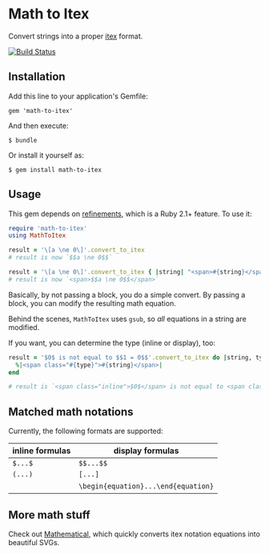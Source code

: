 # Math to Itex

Convert strings into a proper [itex](http://golem.ph.utexas.edu/~distler/blog/itex2MML.html) format.

[![Build Status](https://travis-ci.org/gjtorikian/math-to-itex.svg?branch=master)](https://travis-ci.org/gjtorikian/math-to-itex)

## Installation

Add this line to your application's Gemfile:

    gem 'math-to-itex'

And then execute:

    $ bundle

Or install it yourself as:

    $ gem install math-to-itex

## Usage

This gem depends on [refinements](http://blog.headius.com/2012/11/refining-ruby.html), which is a Ruby 2.1+ feature. To use it:

``` ruby
require 'math-to-itex'
using MathToItex

result = '\[a \ne 0\]'.convert_to_itex
# result is now `$$a \ne 0$$`

result = '\[a \ne 0\]'.convert_to_itex { |string| "<span>#{string}</span>" }
# result is now `<span>$$a \ne 0$$</span>`
```

Basically, by not passing a block, you do a simple convert. By passing a block,
you can modify the resulting math equation.

Behind the scenes, `MathToItex` uses `gsub`, so *all* equations in a string are
modified.

If you want, you can determine the type (inline or display), too:

``` ruby
result = '$0$ is not equal to $$1 = 0$$'.convert_to_itex do |string, type|
  %|<span class="#{type}">#{string}</span>|
end

# result is `<span class="inline">$0$</span> is not equal to <span class="display">$$1 = 0$$</span>`
```

## Matched math notations

Currently, the following formats are supported:

| inline formulas | display formulas |
| ------------- |-------------|
| `$...$`      | `$$...$$`
| `(...)`      | `[...]`
| &nbsp;      | `\begin{equation}...\end{equation}`

## More math stuff

Check out [Mathematical](https://github.com/gjtorikian/mathematical), which quickly
converts itex notation equations into beautiful SVGs.
